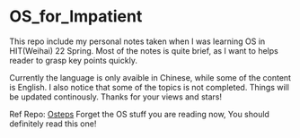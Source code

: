 # OS_for_Impatient

This repo include my personal notes taken when I was learning OS in HIT(Weihai) 22 Spring. Most of the notes is quite brief, as I want to helps reader to grasp key points quickly. 

Currently the language is only avaible in Chinese, while some of the content is English. I also notice that some of the topics is not completed. Things will be updated continously. Thanks for your views and stars!

Ref Repo: [Osteps](https://github.com/remzi-arpacidusseau/ostep-translations) Forget the OS stuff you are reading now, You should definitely read this one!
